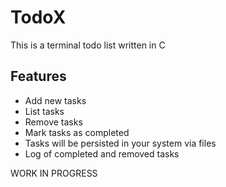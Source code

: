 # TodoX

This is a terminal todo list written in C

## Features

- Add new tasks
- List tasks
- Remove tasks
- Mark tasks as completed
- Tasks will be persisted in your system via files
- Log of completed and removed tasks

WORK IN PROGRESS
